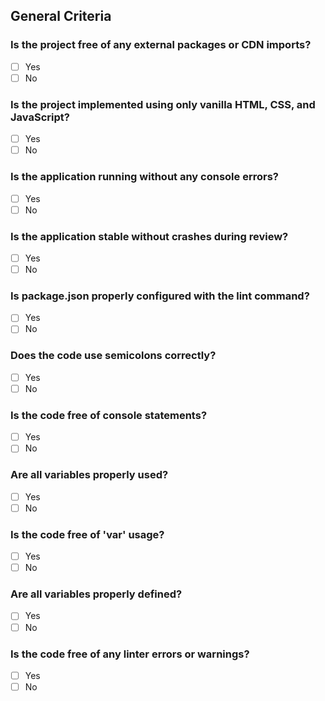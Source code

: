 ## General Criteria
### Is the project free of any external packages or CDN imports?
- [ ] Yes
- [ ] No

### Is the project implemented using only vanilla HTML, CSS, and JavaScript?
- [ ] Yes
- [ ] No

### Is the application running without any console errors?
- [ ] Yes
- [ ] No

### Is the application stable without crashes during review?
- [ ] Yes
- [ ] No

### Is package.json properly configured with the lint command?
- [ ] Yes
- [ ] No

### Does the code use semicolons correctly?
- [ ] Yes
- [ ] No

### Is the code free of console statements?
- [ ] Yes
- [ ] No

### Are all variables properly used?
- [ ] Yes
- [ ] No

### Is the code free of 'var' usage?
- [ ] Yes
- [ ] No

### Are all variables properly defined?
- [ ] Yes
- [ ] No

### Is the code free of any linter errors or warnings?
- [ ] Yes
- [ ] No
